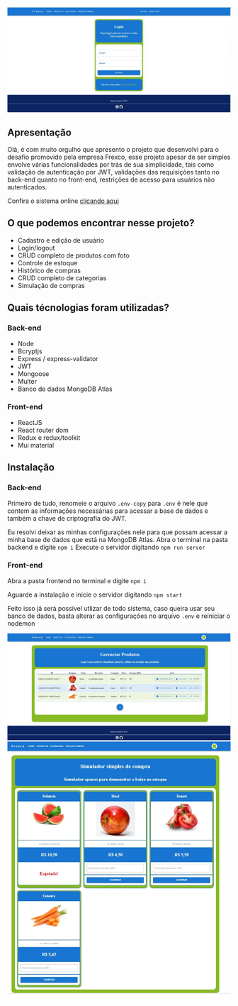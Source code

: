 
<img src="./github/1.jpeg" alt="imagem do sistema" />


<h2>Apresentação</h2>
        <p>
          Olá, é com muito orgulho que apresento o projeto que desenvolvi para o desafio promovido pela empresa Frexco, esse projeto apesar de ser simples envolve várias funcionalidades 
          por trás de sua simplicidade, tais como validação de autenticação por JWT, validações das requisições tanto no back-end quanto no front-end, restrições de acesso para usuários não autenticados.          
        </p>
        <p>Confira o sistema online <a href='https://frexcochallenge.netlify.app/'> clicando aqui </a></p>  
        <h2>O que podemos encontrar nesse projeto?</h2>    
        <ul>
          <li>Cadastro e edição de usuário</li>
          <li>Login/logout</li>
          <li>CRUD completo de produtos com foto</li>
          <li>Controle de estoque</li>
          <li>Histórico de compras</li>
          <li>CRUD completo de categorias</li>
          <li>Simulação de compras</li>
        </ul>
        <h2>Quais técnologias foram utilizadas?</h2>
        <h3>Back-end</h3>
        <ul>
          <li>Node</li>
          <li>Bcryptjs</li>
          <li>Express / express-validator</li>
          <li>JWT</li>
          <li>Mongoose</li>
          <li>Multer</li>
          <li>Banco de dados MongoDB Atlas</li>
        </ul>
        <h3>Front-end</h3>
        <ul>
          <li>ReactJS</li>
          <li>React router dom</li>
          <li>Redux e redux/toolkit</li>
          <li>Mui material</li>
        </ul>

<h2>Instalação</h2>

<h3>Back-end</h3>

Primeiro de tudo, renomeie o arquivo  `.env-copy`  para `.env`  é nele que contem as informações necessárias para acessar a base de dados e também a  chave de criptografia do JWT.

Eu resolvi deixar as minhas configurações nele para que possam acessar a minha base de dados que está na MongoDB Atlas.
Abra o terminal na pasta backend e digite `npm i`
Execute o servidor digitando `npm run server`


<h3>Front-end</h3>

Abra a pasta frontend no terminal e digite `npm i`

Aguarde a instalação e inicie o servidor digitando `npm start`

Feito isso já será possível utlizar de todo sistema, caso queira usar seu banco de dados, basta alterar as configurações no arquivo `.env` e reiniciar o nodemon


<img src="./github/2.jpeg" alt="imagem do sistema" />

<img src="./github/3.jpeg" alt="imagem do sistema" />